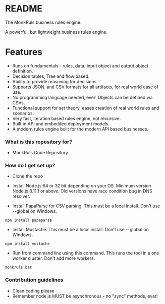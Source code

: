 # README #

The MonkRuls business rules engine.

A powerful, but lightweight business rules engine.

# Features #

* Runs on fundamentals - rules, data, input object and output object definition.
* Decision tables, Tree and flow based.
* Ability to provide reasoning for decisions.
* Supports JSON, and CSV formats for all artifacts, for real world ease of use.
* No programming language needed, ever! Objects can be defined via CSVs.
* Functional support for set theory, eases creation of real world rules and scenarios.
* Very fast, iteration based rules engine, not recursive. 
* Built in API and embedded deployment models. 
* A modern rules engine built for the modern API based businesses. 

### What is this repository for? ###

* MonkRuls Code Repository

### How do I get set up? ###

* Clone the repo

* Install Node.js 64 or 32 bit depending on your OS. Minimum version Node.js 8.11.1 or above. Old versions have race condition bug in DNS resolver.

* Install PapaParse for CSV parsing.  This must be a local install. Don't use --global on Windows.
```
npm install papaparse
```

* Install Mustache.  This must be a local install. Don't use --global on Windows.
```
npm install mustache
```

* Run from command line using this command. This runs the tool in a one worker cluster. Don't add more workers. 
```
monkruls.bat 
```


### Contribution guidelines ###

* Clean coding please
* Remember node.js MUST be asynchronous - no "sync" methods, ever!
